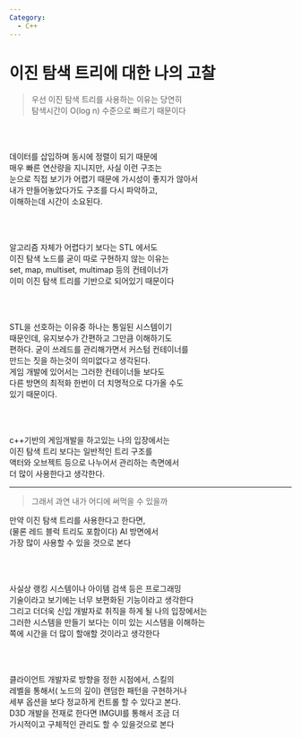 ```yaml
---
Category:
  - C++
---
```


# 이진 탐색 트리에 대한 나의 고찰


>우선 이진 탐색 트리를 사용하는 이유는 당연히   
탐색시간이 O(log n) 수준으로 빠르기 때문이다   

<br/><br/>

데이터를 삽입하며 동시에 정렬이 되기 때문에   
매우 빠른 연산량을 지니지만, 사실 이런 구조는   
눈으로 직접 보기가 어렵기 때문에 가시성이 좋지가 않아서   
내가 만들어놓았다가도 구조를 다시 파악하고,   
이해하는데 시간이 소요된다.   

<br/><br/>

알고리즘 자체가 어렵다기 보다는 STL 에서도   
이진 탐색 노드를 굳이 따로 구현하지 않는 이유는   
set, map, multiset, multimap 등의 컨테이너가   
이미 이진 탐색 트리를 기반으로 되어있기 때문이다   

<br/><br/>

STL을 선호하는 이유중 하나는 통일된 시스템이기   
때문인데, 유지보수가 간편하고 그만큼 이해하기도   
편하다. 굳이 쓰레드를 관리해가면서 커스텀 컨테이너를   
만드는 짓을 하는것이 의미없다고 생각된다.   
게임 개발에 있어서는 그러한 컨테이너들 보다도   
다른 방면의 최적화 한번이 더 치명적으로 다가올 수도   
있기 때문이다.   

<br/><br/>

c++기반의 게임개발을 하고있는 나의 입장에서는   
이진 탐색 트리 보다는 일반적인 트리 구조를   
액터와 오브젝트 등으로 나누어서 관리하는 측면에서   
더 많이 사용한다고 생각한다.   

***   

>그래서 과연 내가 어디에 써먹을 수 있을까

만약 이진 탐색 트리를 사용한다고 한다면,   
(물론 레드 블럭 트리도 포함이다) AI 방면에서   
가장 많이 사용할 수 있을 것으로 본다   

<br/><br/>

사실상 랭킹 시스템이나 아이템 검색 등은 프로그래밍   
기술이라고 보기에는 너무 보편화된 기능이라고 생각한다   
그리고 더더욱 신입 개발자로 취직을 하게 될 나의 입장에서는   
그러한 시스템을 만들기 보다는 이미 있는 시스템을 이해하는   
쪽에 시간을 더 많이 할애할 것이라고 생각한다   

<br/><br/>

클라이언트 개발자로 방향을 정한 시점에서, 스킬의   
레벨을 통해서( 노드의 깊이) 랜덤한 패턴을 구현하거나   
세부 옵션을 보다 정교하게 컨트롤 할 수 있다고 본다.   
D3D 개발을 전재로 한다면 IMGUI를 통해서 조금 더   
가시적이고 구체적인 관리도 할 수 있을것으로 본다   
